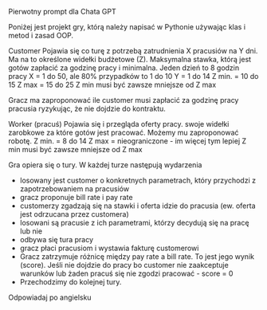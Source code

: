 Pierwotny prompt dla Chata GPT

Poniżej jest projekt gry, którą należy napisać w Pythonie używając klas i metod i zasad OOP.

Customer
Pojawia się co turę z potrzebą zatrudnienia X pracusiów na Y dni. Ma na to określone widełki budżetowe (Z). Maksymalna stawka, którą jest gotów zapłacić za godzinę pracy i minimalna.
Jeden dzień to 8 godzin pracy
X = 1 do 50, ale 80% przypadków to 1 do 10
Y = 1 do 14
Z min. = 10 do 15
Z max = 15 do 25
Z min musi być zawsze mniejsze od Z max

Gracz ma zaproponować ile customer musi zapłacić za godzinę pracy pracusia ryzykując, że nie dojdzie do kontraktu. 

Worker (pracuś)
Pojawia się i przegląda oferty pracy. swoje widełki zarobkowe za które gotów jest pracować.
Możemy mu zaproponować robotę. 
Z min. = 8 do 14
Z max = nieograniczone - im więcej tym lepiej
Z min musi być zawsze mniejsze od Z max

Gra opiera się o tury. W każdej turze następują wydarzenia
- losowany jest customer o konkretnych parametrach, który przychodzi z zapotrzebowaniem na pracusiów
- gracz proponuje bill rate i pay rate
- customerzy zgadzają się na stawki i oferta idzie do pracusia (ew. oferta jest odrzucana przez customera)
- losowani są pracusie z ich parametrami, którzy decydują się na pracę lub nie
- odbywa się tura pracy
- gracz płaci pracusiom i wystawia fakturę customerowi
- Gracz zatrzymuje różnicę między pay rate a bill rate. To jest jego wynik (score). Jeśli nie dojdzie do pracy bo customer nie zaakceptuje warunków lub żaden pracuś się nie zgodzi pracować - score = 0
- Przechodzimy do kolejnej tury. 

Odpowiadaj po angielsku




